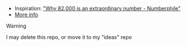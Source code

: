 - Inspiration: ["Why 82,000 is an extraordinary number - Numberphile"](https://youtu.be/LNS1fabDkeA)
- [More info](http://www.mathistopheles.co.uk/maths/covering-all-the-bases)

> [!warning]
> I may delete this repo, or move it to my "ideas" repo
